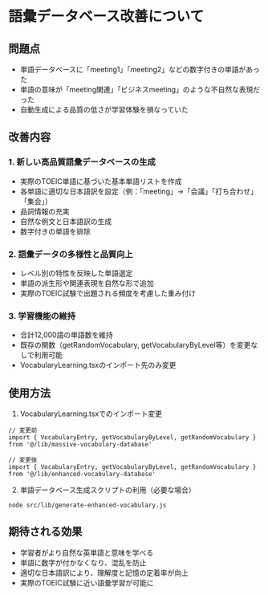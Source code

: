 # 語彙データベース改善について

## 問題点
- 単語データベースに「meeting1」「meeting2」などの数字付きの単語があった
- 単語の意味が「meeting関連」「ビジネスmeeting」のような不自然な表現だった
- 自動生成による品質の低さが学習体験を損なっていた

## 改善内容

### 1. 新しい高品質語彙データベースの生成
- 実際のTOEIC単語に基づいた基本単語リストを作成
- 各単語に適切な日本語訳を設定（例：「meeting」→「会議」「打ち合わせ」「集会」）
- 品詞情報の充実
- 自然な例文と日本語訳の生成
- 数字付きの単語を排除

### 2. 語彙データの多様性と品質向上
- レベル別の特性を反映した単語選定
- 単語の派生形や関連表現を自然な形で追加
- 実際のTOEIC試験で出題される頻度を考慮した重み付け

### 3. 学習機能の維持
- 合計12,000語の単語数を維持
- 既存の関数（getRandomVocabulary, getVocabularyByLevel等）を変更なしで利用可能
- VocabularyLearning.tsxのインポート先のみ変更

## 使用方法

1. VocabularyLearning.tsxでのインポート変更
```tsx
// 変更前
import { VocabularyEntry, getVocabularyByLevel, getRandomVocabulary } from '@/lib/massive-vocabulary-database'

// 変更後
import { VocabularyEntry, getVocabularyByLevel, getRandomVocabulary } from '@/lib/enhanced-vocabulary-database'
```

2. 単語データベース生成スクリプトの利用（必要な場合）
```
node src/lib/generate-enhanced-vocabulary.js
```

## 期待される効果
- 学習者がより自然な英単語と意味を学べる
- 単語に数字が付かなくなり、混乱を防止
- 適切な日本語訳により、理解度と記憶の定着率が向上
- 実際のTOEIC試験に近い語彙学習が可能に
